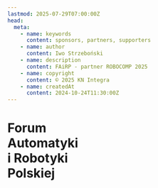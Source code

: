```yaml
---
lastmod: 2025-07-29T07:00:00Z
head:
  meta:
    - name: keywords
      content: sponsors, partners, supporters
    - name: author
      content: Iwo Strzeboński
    - name: description
      content: FAiRP - partner ROBOCOMP 2025
    - name: copyright
      content: © 2025 KN Integra
    - name: createdAt
      content: 2024-10-24T11:30:00Z
---
```


# Forum <br />Automatyki <br />i Robotyki <br />Polskiej
